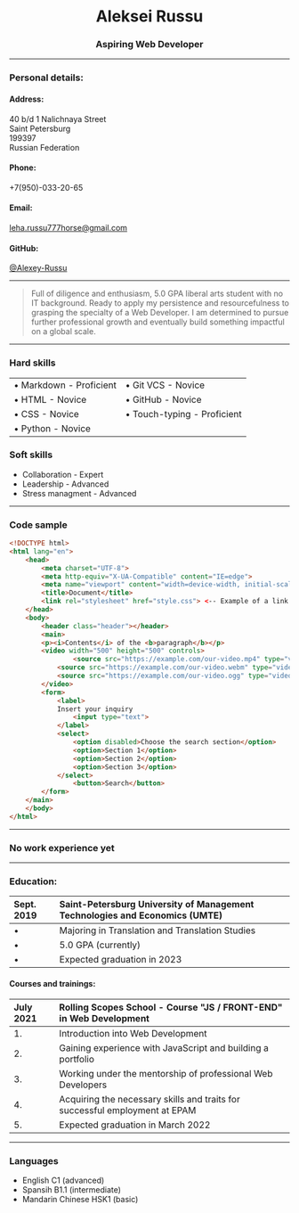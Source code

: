 # <center> Aleksei Russu </center>
### <center>Aspiring Web Developer</center>
___
### **Personal details:**
#### **Address:**
40 b/d 1 Nalichnaya Street
<br>
 Saint Petersburg
<br>
199397
<br>
 Russian Federation
#### **Phone:**
+7(950)-033-20-65
#### **Email:**
leha.russu777horse@gmail.com
#### **GitHub:**
[@Alexey-Russu](https://github.com/Alexey-Russu)

***
>Full of diligence and enthusiasm, 5.0 GPA liberal arts student with no IT background. Ready to apply my persistence and resourcefulness to grasping the specialty of a Web Developer. I am determined to pursue further professional growth and eventually build something impactful on a global scale.

___
### **Hard skills**

|  |  |
| --- | ---|
|• Markdown - Proficient| • Git VCS - Novice|
|• HTML - Novice|• GitHub - Novice|
|• CSS - Novice|• Touch-typing - Proficient|
|• Python - Novice||

### **Soft skills**

* Collaboration - Expert
* Leadership - Advanced
* Stress managment - Advanced

___
### **Code sample**
```html
<!DOCTYPE html>
<html lang="en">
    <head>
        <meta charset="UTF-8">
        <meta http-equiv="X-UA-Compatible" content="IE=edge">
        <meta name="viewport" content="width=device-width, initial-scale=1.0">
        <title>Document</title>
        <link rel="stylesheet" href="style.css"> <-- Example of a link between a style sheet and an .html document -->
    </head>
    <body>
        <header class="header"></header>
        <main>
	    <p><i>Contents</i> of the <b>paragraph</b></p>
	    <video width="500" height="500" controls>
    	        <source src="https://example.com/our-video.mp4" type="video/mp4">
   	        <source src="https://example.com/our-video.webm" type="video/webm">
   	        <source src="https://example.com/our-video.ogg" type="video/ogg">
	    </video>
	    <form>
    		<label>
        	Insert your inquiry
        	    <input type="text">
    		</label>
    		<select>
        	    <option disabled>Choose the search section</option>
        	    <option>Section 1</option>
        	    <option>Section 2</option>
        	    <option>Section 3</option>
    		</select>
    		    <button>Search</button>
		</form>
	</main>
    </body>
</html>
```
___
### **No work experience yet**
___
### **Education:**

| Sept. 2019 |  Saint-Petersburg University of Management Technologies and Economics (UMTE) |
| :--- | :---|
|•|Majoring in Translation and Translation Studies|
|•|5.0 GPA (currently)|
|•|Expected graduation in 2023|
 
#### **Courses and trainings:**

| July 2021 |  Rolling Scopes School - Course "JS / FRONT-END" in Web Development |
| :--- | :---|
|1.|Introduction into Web Development|
|2.|Gaining experience with JavaScript and building a portfolio|
|3.|Working under the mentorship of professional Web Developers|
|4.|Acquiring the necessary skills and traits for successful employment at EPAM|
|5.|Expected graduation in March 2022|

 ___
 
### **Languages**
 
* English C1 (advanced) 
* Spansih  B1.1 (intermediate)
* Mandarin Chinese HSK1 (basic)
